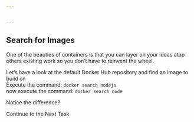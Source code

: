 ```yaml
---


---
```


<h2 id="search-for-images">Search for Images</h2>
<p>One of the beauties of containers is that you can layer on your ideas atop others existing work so you don’t have to reinvent the wheel.</p>
<p>Let’s have a look at the default Docker Hub repository and find an image to build on<br>
Execute the command:    <code>docker search nodejs</code><br>
now execute the command: <code>docker search node</code></p>
<p>Notice the difference?</p>
<p>Continue to the Next Task</p>

